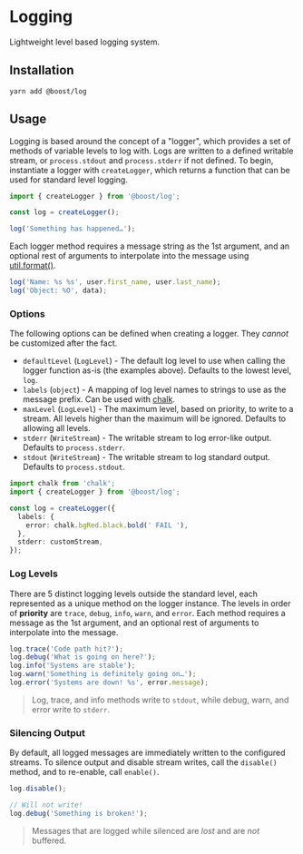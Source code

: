 # Logging

Lightweight level based logging system.

## Installation

```
yarn add @boost/log
```

## Usage

Logging is based around the concept of a "logger", which provides a set of methods of variable
levels to log with. Logs are written to a defined writable stream, or `process.stdout` and
`process.stderr` if not defined. To begin, instantiate a logger with `createLogger`, which returns a
function that can be used for standard level logging.

```ts
import { createLogger } from '@boost/log';

const log = createLogger();

log('Something has happened…');
```

Each logger method requires a message string as the 1st argument, and an optional rest of arguments
to interpolate into the message using
[util.format()](https://nodejs.org/api/util.html#util_util_format_format_args).

```ts
log('Name: %s %s', user.first_name, user.last_name);
log('Object: %O', data);
```

### Options

The following options can be defined when creating a logger. They _cannot_ be customized after the
fact.

- `defaultLevel` (`LogLevel`) - The default log level to use when calling the logger function as-is
  (the examples above). Defaults to the lowest level, `log`.
- `labels` (`object`) - A mapping of log level names to strings to use as the message prefix. Can be
  used with [chalk](https://www.npmjs.com/package/chalk).
- `maxLevel` (`LogLevel`) - The maximum level, based on priority, to write to a stream. All levels
  higher than the maximum will be ignored. Defaults to allowing all levels.
- `stderr` (`WriteStream`) - The writable stream to log error-like output. Defaults to
  `process.stderr`.
- `stdout` (`WriteStream`) - The writable stream to log standard output. Defaults to
  `process.stdout`.

```ts
import chalk from 'chalk';
import { createLogger } from '@boost/log';

const log = createLogger({
  labels: {
    error: chalk.bgRed.black.bold(' FAIL '),
  },
  stderr: customStream,
});
```

### Log Levels

There are 5 distinct logging levels outside the standard level, each represented as a unique method
on the logger instance. The levels in order of **priority** are `trace`, `debug`, `info`, `warn`,
and `error`. Each method requires a message as the 1st argument, and an optional rest of arguments
to interpolate into the message.

```ts
log.trace('Code path hit?');
log.debug('What is going on here?');
log.info('Systems are stable');
log.warn('Something is definitely going on…');
log.error('Systems are down! %s', error.message);
```

> Log, trace, and info methods write to `stdout`, while debug, warn, and error write to `stderr`.

### Silencing Output

By default, all logged messages are immediately written to the configured streams. To silence output
and disable stream writes, call the `disable()` method, and to re-enable, call `enable()`.

```ts
log.disable();

// Will not write!
log.debug('Something is broken!');
```

> Messages that are logged while silenced are _lost_ and are _not_ buffered.
